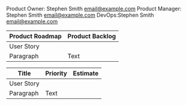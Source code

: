 Product Owner: Stephen Smith <email@example.com>
Product Manager: Stephen Smith <email@example.com>
DevOps:Stephen Smith <email@example.com>

| Product Roadmap| Product Backlog|
| ----------- | ----------- | 
| User Story      |       |
| Paragraph   | Text          |


| Title      | Priority | Estimate|
| ----------- | ----------- | ----------- |
| User Story      |        |             |
| Paragraph   | Text        |             |  